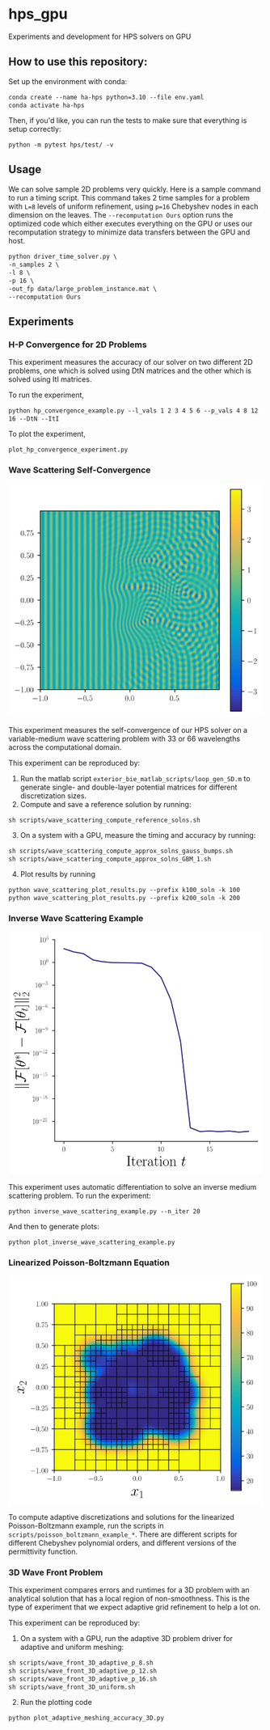 # hps_gpu
Experiments and development for HPS solvers on GPU


## How to use this repository:
Set up the environment with conda:
```
conda create --name ha-hps python=3.10 --file env.yaml
conda activate ha-hps
```

Then, if you'd like, you can run the tests to make sure that everything is setup correctly:
```
python -m pytest hps/test/ -v
```


## Usage

We can solve sample 2D problems very quickly. Here is a sample command to run a timing script. This command takes 2 time samples for a problem with `L=8` levels of uniform refinement, using `p=16` Chebyshev nodes in each dimension on the leaves. The `--recomputation Ours` option runs the optimized code which either executes everything on the GPU or uses our recomputation strategy to minimize data transfers between the GPU and host. 
```
python driver_time_solver.py \
-n_samples 2 \
-l 8 \
-p 16 \
-out_fp data/large_problem_instance.mat \
--recomputation Ours
```

## Experiments

### H-P Convergence for 2D Problems

This experiment measures the accuracy of our solver on two different 2D problems, one which is solved using DtN matrices and the other which is solved using ItI matrices. 

To run the experiment,
```
python hp_convergence_example.py --l_vals 1 2 3 4 5 6 --p_vals 4 8 12 16 --DtN --ItI
```
To plot the experiment, 
```
plot_hp_convergence_experiment.py
```

### Wave Scattering Self-Convergence

![Showing the total wave field of a scattering problem where k=100 and the scattering potential is a sum of randomly-placed Gaussian bumps.](.github/assets/k_100_gauss_bumps_utot_ground_truth_real.svg)

This experiment measures the self-convergence of our HPS solver on a variable-medium wave scattering problem with 33 or 66 wavelengths across the computational domain.

This experiment can be reproduced by:

1. Run the matlab script `exterior_bie_matlab_scripts/loop_gen_SD.m` to generate single- and double-layer potential matrices for different discretization sizes.
2. Compute and save a reference solution by running:
```
sh scripts/wave_scattering_compute_reference_solns.sh
```
3. On a system with a GPU, measure the timing and accuracy by running:
```
sh scripts/wave_scattering_compute_approx_solns_gauss_bumps.sh
sh scripts/wave_scattering_compute_approx_solns_GBM_1.sh
```
4. Plot results by running
```
python wave_scattering_plot_results.py --prefix k100_soln -k 100
python wave_scattering_plot_results.py --prefix k200_soln -k 200
```

### Inverse Wave Scattering Example

![Residuals of the inverse scattering objective function.](.github/assets/inverse_scattering_residuals.svg)

This experiment uses automatic differentiation to solve an inverse medium scattering problem. To run the experiment:
```
python inverse_wave_scattering_example.py --n_iter 20
```
And then to generate plots: 
```
python plot_inverse_wave_scattering_example.py
```

### Linearized Poisson-Boltzmann Equation

![Showing a 2D slice of the permittivity in the linearized Poisson-Boltzmann model, overlaid with the adaptive grid computed by our method.](.github/assets/poisson_boltzmann_permittivity_with_adaptive_grid.svg)

To compute adaptive discretizations and solutions for the linearized Poisson-Boltzmann example, run the scripts in `scripts/poisson_boltzmann_example_*`. There are different scripts for different Chebyshev polynomial orders, and different versions of the permittivity function. 

### 3D Wave Front Problem
This experiment compares errors and runtimes for a 3D problem with an analytical solution that has a local region of non-smoothness. This is the type of experiment that we expect adaptive grid refinement to help a lot on.

This experiment can be reproduced by:
1. On a system with a GPU, run the adaptive 3D problem driver for adaptive and uniform meshing:
```
sh scripts/wave_front_3D_adaptive_p_8.sh
sh scripts/wave_front_3D_adaptive_p_12.sh
sh scripts/wave_front_3D_adaptive_p_16.sh
sh scripts/wave_front_3D_uniform.sh
```
2. Run the plotting code 
```
python plot_adaptive_meshing_accuracy_3D.py
```
